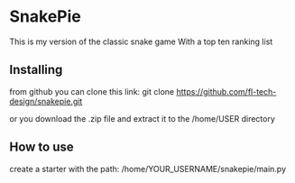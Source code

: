 # SnakePie
This is my version of the classic snake game
With a top ten ranking list

## Installing
from github you can clone this link:
git clone https://github.com/fl-tech-design/snakepie.git

or you download the .zip file and extract it to the /home/USER directory

## How to use
create a starter with the path: /home/YOUR_USERNAME/snakepie/main.py
